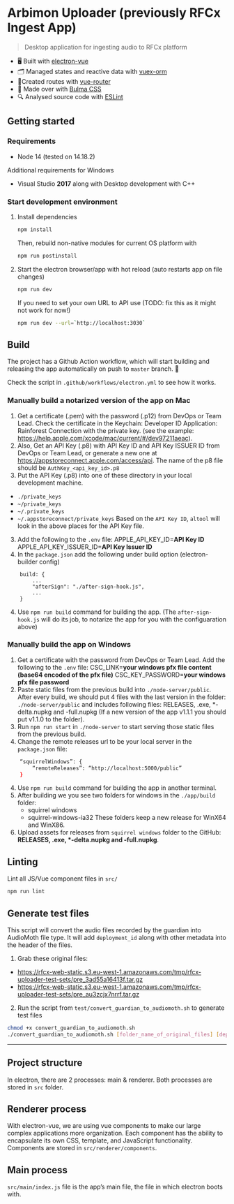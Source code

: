 # Arbimon Uploader (previously RFCx Ingest App)

> Desktop application for ingesting audio to RFCx platform

- 🖥 Built with [electron-vue](https://github.com/SimulatedGREG/electron-vue)
- 🗂 Managed states and reactive data with [vuex-orm](https://github.com/vuex-orm/vuex-orm)
- 🚦Created routes with [vue-router](https://github.com/vuejs/vue-router)
- 💅 Made over with [Bulma CSS](https://bulma.io/)
- 🔍 Analysed source code with [ESLint](https://eslint.org/)

## Getting started

### Requirements

- Node 14 (tested on 14.18.2)

Additional requirements for Windows
- Visual Studio **2017** along with Desktop development with C++

### Start development environment

1. Install dependencies

    ``` bash
    npm install
    ```

    Then, rebuild non-native modules for current OS platform with

    ``` bash
    npm run postinstall
    ```

2. Start the electron browser/app with hot reload (auto restarts app on file changes)

    ``` bash
    npm run dev
    ```
    If you need to set your own URL to API use (TODO: fix this as it might not work for now!)

    ``` bash
    npm run dev --url=`http://localhost:3030`
    ```

## Build

The project has a Github Action workflow, which will start building and releasing the app automatically on push to `master` branch. 🦾

Check the script in `.github/workflows/electron.yml` to see how it works.

### Manually build a notarized version of the app on Mac

1. Get a certificate (.pem) with the password (.p12) from DevOps or Team Lead. Check the certificate in the Keychain: Developer ID Application: Rainforest Connection with the private key. (see the example: https://help.apple.com/xcode/mac/current/#/dev97211aeac).
2. Also, Get an API Key (.p8) with API Key ID and API Key ISSUER ID from DevOps or Team Lead, or generate a new one at https://appstoreconnect.apple.com/access/api. The name of the p8 file should be `AuthKey_<api_key_id>.p8`
3. Put the API Key (.p8) into one of these directory in your local development machine.
* `./private_keys`
* `~/private_keys`
* `~/.private_keys`
* `~/.appstoreconnect/private_keys`
Based on the `API Key ID`, `altool` will look in the above places for the API Key file.
3. Add the following to the `.env` file:
APPLE_API_KEY_ID=**API Key ID**
APPLE_API_KEY_ISSUER_ID=**API Key Issuer ID**
5. In the `package.json` add the following under build option (electron-builder config)
```
    build: {
        ...
        "afterSign": "./after-sign-hook.js",
        ...
    }
```

4. Use ```npm run build``` command for building the app.
(The `after-sign-hook.js` will do its job, to notarize the app for you with the configuaration above)

### Manually build the app on Windows

1. Get a certificate with the password from DevOps or Team Lead.
Add the following to the `.env` file:
CSC_LINK=**your windows pfx file content (base64 encoded of the pfx file)**
CSC_KEY_PASSWORD=**your windows pfx file password**
2. Paste static files from the previous build into `./node-server/public`. After every build, we should put 4 files with the last version in the folder: `./node-server/public` and includes following files: RELEASES, .exe, *-delta.nupkg and -full.nupkg (If a new version of the app v1.1.1 you should put v1.1.0 to the folder).
3. Run ```npm run start``` in `./node-server` to start serving those static files from the previous build.
3. Change the remote releases url to be your local server in the `package.json` file:
``` bash
    “squirrelWindows”: {
        “remoteReleases”: “http://localhost:5000/public”
    }
```
4. Use ```npm run build``` command for building the app in another terminal.
5. After building we you see two folders for windows in the `./app/build` folder:
    - squirrel windows
    - squirrel-windows-ia32
These folders keep a new release for WinX64 and WinX86.
6. Upload assets for releases from `squirrel windows` folder to the GitHub: __RELEASES, .exe, *-delta.nupkg and -full.nupkg__.

## Linting

Lint all JS/Vue component files in `src/`
``` bash
npm run lint
```

## Generate test files
This script will convert the audio files recorded by the guardian into AudioMoth file type. It will add `deployment_id` along with other metadata into the header of the files.

1. Grab these original files:
- https://rfcx-web-static.s3.eu-west-1.amazonaws.com/tmp/rfcx-uploader-test-sets/pre_3ad55a16413f.tar.gz
- https://rfcx-web-static.s3.eu-west-1.amazonaws.com/tmp/rfcx-uploader-test-sets/pre_au3zcjx7nrrf.tar.gz
2. Run the script from `test/convert_guardian_to_audiomoth.sh` to generate test files
``` bash
chmod +x convert_guardian_to_audiomoth.sh 
./convert_guardian_to_audiomoth.sh [folder_name_of_original_files] [deployment_id]
```
---

## Project structure
In electron, there are 2 processes: main & renderer. Both processes are stored in `src` folder.

## Renderer process
With electron-vue, we are using vue components to make our large complex applications more organization. Each component has the ability to encapsulate its own CSS, template, and JavaScript functionality. Components are stored in `src/renderer/components`.

## Main process
`src/main/index.js` file is the app’s main file, the file in which electron boots with.

